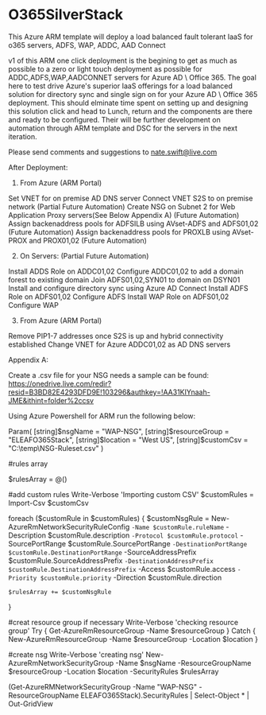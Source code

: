 # O365SilverStack
This Azure ARM template will deploy a load balanced fault tolerant IaaS for o365 servers, ADFS, WAP, ADDC, AAD Connect

v1 of this ARM one click deployment is the begining to get as much as possible to a zero or light touch deployment as possible for ADDC,ADFS,WAP,AADCONNET servers for Azure AD \ Office 365. The goal here to test drive Azure's superior IaaS offerings for a load balanced solution for directory sync and single sign on for your Azure AD \ Office 365 deployment. This should elminate time spent on setting up and designing this solution click and head to Lunch, return and the components are there and ready to be configured. Their will be further development on automation through ARM template and DSC for the servers in the next iteration.

Please send comments and suggestions to nate.swift@live.com





After Deployment:

1. From Azure (ARM Portal)

Set VNET for on premise AD DNS server
Connect VNET S2S to on premise network (Partial Future Automation)
Create NSG on Subnet 2 for Web Application Proxy servers(See Below Appendix A) (Future Automation)
Assign backenaddress pools for ADFSILB using AVset-ADFS and ADFS01,02 (Future Automation)
Assign backenaddress pools for PROXLB using AVset-PROX and PROX01,02 (Future Automation)


2. On Servers: (Partial Future Automation)

Install ADDS Role on ADDC01,02
Configure ADDC01,02 to add a domain forest to existing domain
Join ADFS01,02,SYN01 to domain
on DSYN01 Install and configure directory sync using Azure AD Connect
Install ADFS Role on ADFS01,02
Configure ADFS
Install WAP Role on ADFS01,02
Configure WAP

3. From Azure (ARM Portal)

Remove PIP1-7 addresses once S2S is up and hybrid connectivity established
Change VNET for Azure ADDC01,02 as AD DNS servers


Appendix A:

Create a .csv file for your NSG needs a sample can be found: https://onedrive.live.com/redir?resid=B3BD82E4293DFD9E!103296&authkey=!AA31KIYnaah-JME&ithint=folder%2ccsv 

Using Azure Powershell for ARM run the following below:


Param(
    [string]$nsgName = "WAP-NSG",
    [string]$resourceGroup = "ELEAFO365Stack",
    [string]$location = "West US",
    [string]$customCsv = "C:\temp\NSG-Ruleset.csv"
) 
 
#rules array
 
$rulesArray = @()
 
#add custom rules
Write-Verbose 'Importing custom CSV'
$customRules = Import-Csv $customCsv
 
foreach ($customRule in $customRules) {
    $customNsgRule = New-AzureRmNetworkSecurityRuleConfig `
        -Name $customRule.ruleName `
        -Description $customRule.description `
        -Protocol $customRule.protocol `
        -SourcePortRange $customRule.SourcePortRange `
        -DestinationPortRange $customRule.DestinationPortRange `
        -SourceAddressPrefix $customRule.SourceAddressPrefix `
        -DestinationAddressPrefix $customRule.DestinationAddressPrefix `
        -Access $customRule.access `
        -Priority $customRule.priority `
        -Direction $customRule.direction
 
    $rulesArray += $customNsgRule
}
 
#creat resource group if necessary
Write-Verbose 'checking resource group'
Try {
    Get-AzureRmResourceGroup -Name $resourceGroup
}
Catch {
    New-AzureRmResourceGroup -Name $resourceGroup -Location $location
}
 
#create nsg
Write-Verbose 'creating nsg'
New-AzureRmNetworkSecurityGroup -Name $nsgName -ResourceGroupName $resourceGroup -Location $location -SecurityRules $rulesArray


(Get-AzureRMNetworkSecurityGroup -Name "WAP-NSG" -ResourceGroupName ELEAFO365Stack).SecurityRules | Select-Object * | Out-GridView




